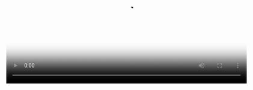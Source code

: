 <video controls width="640" poster="封面图URL">
  <source src="https://github.com/leafsheep/public_ai_demo/raw/refs/heads/main/AI%E6%95%99%E5%9F%B9demo.mp4" type="video/mp4">
  您的浏览器不支持HTML5视频
</video>
